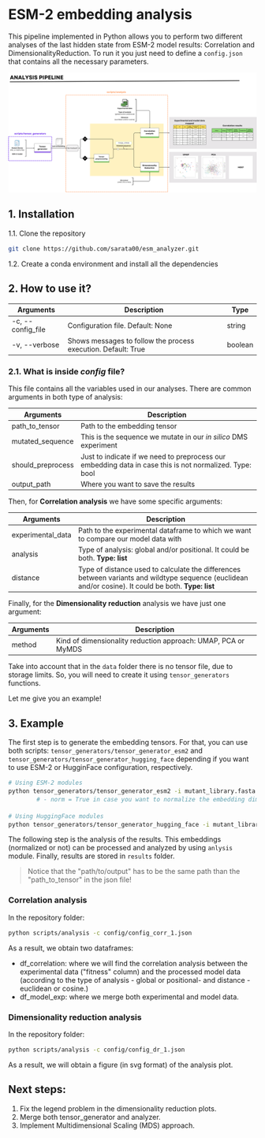 # ESM-2 embedding analysis

This pipeline implemented in Python allows you to perform two different analyses of the last hidden state from ESM-2 model results: Correlation and DimensionalityReduction. To run it you just need to define a `config.json` that contains all the necessary parameters.


![texto](figures/pipeline_figure.png)



## 1. Installation

1.1. Clone the repository

```bash
git clone https://github.com/sarata00/esm_analyzer.git
```       

1.2. Create a conda environment and install all the dependencies

## 2. How to use it?

| Arguments           | Description                                                                | Type    |
| ------------------- | -------------------------------------------------------------------------- | ------- |
| \-c, \-\-config_file      | Configuration file. Default: None | string  |
| \-v, \-\-verbose    | Shows messages to follow the process execution. Default: True              | boolean |

### 2.1. What is inside *config* file?
This file contains all the variables used in our analyses. There are common arguments in both type of analysis:

| Arguments | Description                                                           
| ------------------- | -------------------------------------------------------------------------- | 
| path_to_tensor      | Path to the embedding tensor 
| mutated_sequence   | This is the sequence we mutate in our *in silico* DMS experiment             |
should_preprocess | Just to indicate if we need to preprocess our embedding data in case this is not normalized. Type: bool |
output_path | Where you want to save the results |

Then, for **Correlation analysis** we have some specific arguments:

| Arguments | Description                                                           
| ------------------- | -------------------------------------------------------------------------- | 
| experimental_data      | Path to the experimental dataframe to which we want to compare our model data with
| analysis   | Type of analysis: global and/or positional. It could be both. **Type: list**          |
distance | Type of distance used to calculate the differences between variants and wildtype sequence (euclidean and/or cosine). It could be both. **Type: list** |

Finally, for the **Dimensionality reduction** analysis we have just one argument:

| Arguments | Description                                                           
| ------------------- | -------------------------------------------------------------------------- | 
| method      | Kind of dimensionality reduction approach: UMAP, PCA or MyMDS |

Take into account that in the `data` folder there is no tensor file, due to storage limits. So, you will need to create it using `tensor_generators` functions. 

Let me give you an example!


## 3. Example

The first step is to generate the embedding tensors. For that, you can use both scripts: `tensor_generators/tensor_generator_esm2` and `tensor_generators/tensor_generator_hugging_face` depending if you want to use ESM-2 or HugginFace configuration, respectively. 

```bash 
# Using ESM-2 modules
python tensor_generators/tensor_generator_esm2 -i mutant_library.fasta -m "esm2_t36_3B_UR50D" -o path/to/output -norm True
        # - norm = True in case you want to normalize the embedding dimensions

# Using HuggingFace modules
python tensor_generators/tensor_generator_hugging_face -i mutant_library.fasta -m "facebook/esm2_t36_3B_UR50D" -o path/to/output

```

The following step is the analysis of the results. This embeddings (normalized or not) can be processed and analyzed by using `anlysis` module. Finally, results are stored in `results` folder.

> Notice that the "path/to/output" has to be the same path than the "path_to_tensor" in the json file!



### Correlation analysis
In the repository folder:
```bash
python scripts/analysis -c config/config_corr_1.json
```
As a result, we obtain two dataframes: 
- df_correlation: where we will find the correlation analysis between the experimental data ("fitness" column) and the processed model data (according to the type of analysis - global or positional- and distance - euclidean or cosine.)
- df_model_exp: where we merge both experimental and model data.

### Dimensionality reduction analysis
In the repository folder:

```bash
python scripts/analysis -c config/config_dr_1.json
```
As a result, we will obtain a figure (in svg format) of the analysis plot. 


## Next steps:
1. Fix the legend problem in the dimensionality reduction plots.
2. Merge both tensor_generator and analyzer.
3. Implement Multidimensional Scaling (MDS) approach.